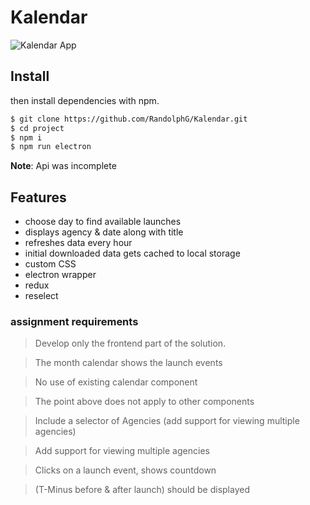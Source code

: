# Kalendar


![Kalendar App](https://github.com/RandolphG/Kalendar/blob/master/public/_calendar05.gif?raw=true)


## Install


 then install dependencies with npm.

```bash
$ git clone https://github.com/RandolphG/Kalendar.git
$ cd project
$ npm i
$ npm run electron 
```
**Note**: Api was incomplete 


## Features
- choose day to find available launches 
- displays agency & date along with title 
- refreshes data every hour
- initial downloaded data gets cached to local storage
- custom CSS
- electron wrapper
- redux
- reselect

### assignment requirements

> Develop only the frontend part of the solution.

> The month calendar shows the launch events

> No use of existing calendar component

> The point above does not apply to other components

> Include  a selector of Agencies (add support for viewing multiple agencies)
 
> Add support for viewing multiple agencies

> Clicks on a launch event, shows  countdown 

> (T-Minus before & after launch) should be displayed 
